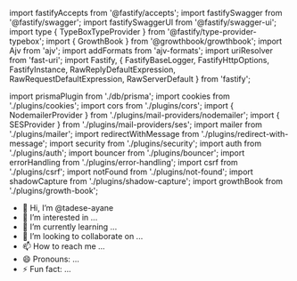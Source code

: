 import fastifyAccepts from '@fastify/accepts';
import fastifySwagger from '@fastify/swagger';
import fastifySwaggerUI from '@fastify/swagger-ui';
import type { TypeBoxTypeProvider } from '@fastify/type-provider-typebox';
import { GrowthBook } from '@growthbook/growthbook';
import Ajv from 'ajv';
import addFormats from 'ajv-formats';
import uriResolver from 'fast-uri';
import Fastify, {
  FastifyBaseLogger,
  FastifyHttpOptions,
  FastifyInstance,
  RawReplyDefaultExpression,
  RawRequestDefaultExpression,
  RawServerDefault
} from 'fastify';

import prismaPlugin from './db/prisma';
import cookies from './plugins/cookies';
import cors from './plugins/cors';
import { NodemailerProvider } from './plugins/mail-providers/nodemailer';
import { SESProvider } from './plugins/mail-providers/ses';
import mailer from './plugins/mailer';
import redirectWithMessage from './plugins/redirect-with-message';
import security from './plugins/security';
import auth from './plugins/auth';
import bouncer from './plugins/bouncer';
import errorHandling from './plugins/error-handling';
import csrf from './plugins/csrf';
import notFound from './plugins/not-found';
import shadowCapture from './plugins/shadow-capture';
import growthBook from './plugins/growth-book';

- 👋 Hi, I’m @tadese-ayane
- 👀 I’m interested in ...
- 🌱 I’m currently learning ...
- 💞️ I’m looking to collaborate on ...
- 📫 How to reach me ...
- 😄 Pronouns: ...
- ⚡ Fun fact: ...

<!---
tadese-ayane/tadese-ayane is a ✨ special ✨ repository because its `README.md` (this file) appears on your GitHub profile.
You can click the Preview link to take a look at your changes.
--->
